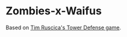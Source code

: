 # Zombies-x-Waifus

Based on [Tim Ruscica's Tower Defense game](https://github.com/techwithtim/Tower-Defense-Game).
